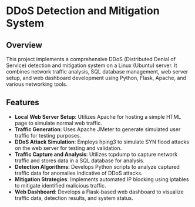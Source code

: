 # DDoS Detection and Mitigation System

## Overview
This project implements a comprehensive DDoS (Distributed Denial of Service) detection and mitigation system on a Linux (Ubuntu) server. It combines network traffic analysis, SQL database management, web server setup, and web dashboard development using Python, Flask, Apache, and various networking tools.

## Features
- **Local Web Server Setup**: Utilizes Apache for hosting a simple HTML page to simulate normal web traffic.
- **Traffic Generation**: Uses Apache JMeter to generate simulated user traffic for testing purposes.
- **DDoS Attack Simulation**: Employs hping3 to simulate SYN flood attacks on the web server for testing and validation.
- **Traffic Capture and Analysis**: Utilizes tcpdump to capture network traffic and stores data in a SQL database for analysis.
- **Detection Algorithms**: Develops Python scripts to analyze captured traffic data for anomalies indicative of DDoS attacks.
- **Mitigation Strategies**: Implements automated IP blocking using iptables to mitigate identified malicious traffic.
- **Web Dashboard**: Develops a Flask-based web dashboard to visualize traffic data, detection results, and system status.
